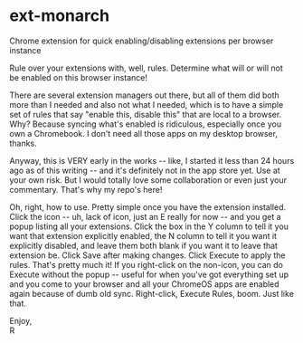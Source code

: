 # ext-monarch
Chrome extension for quick enabling/disabling extensions per browser instance

Rule over your extensions with, well, rules. Determine what will or will not be enabled on this browser instance!

There are several extension managers out there, but all of them did both more than I needed and also not what I needed, which is to have a simple set of rules that say "enable this, disable this" that are local to a browser.  Why?  Because syncing what's enabled is ridiculous, especially once you own a Chromebook.  I don't need all those apps on my desktop browser, thanks.

Anyway, this is VERY early in the works -- like, I started it less than 24 hours ago as of this writing -- and it's definitely not in the app store yet.  Use at your own risk.  But I would totally love some collaboration or even just your commentary.  That's why my repo's here!

Oh, right, how to use.  Pretty simple once you have the extension installed.  Click the icon -- uh, lack of icon, just an E really for now -- and you get a popup listing all your extensions.  Click the box in the Y column to tell it you want that extension explicitly enabled, the N column to tell it you want it explicitly disabled, and leave them both blank if you want it to leave that extension be.  Click Save after making changes.  Click Execute to apply the rules.  That's pretty much it!  If you right-click on the non-icon, you can do Execute without the popup -- useful for when you've got everything set up and you come to your browser and all your ChromeOS apps are enabled again because of dumb old sync.  Right-click, Execute Rules, boom.  Just like that.

Enjoy,\
R
